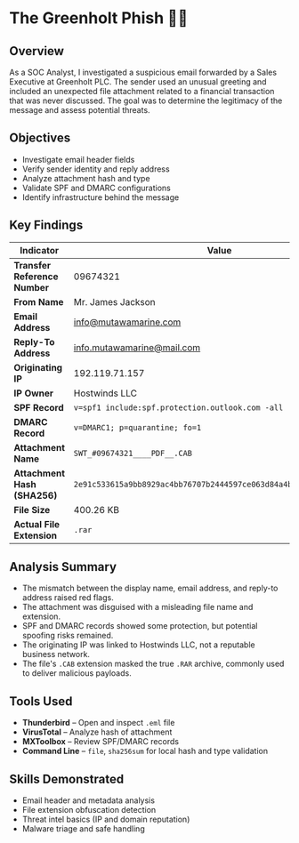 # The Greenholt Phish 🕵️‍♂️

## Overview
As a SOC Analyst, I investigated a suspicious email forwarded by a Sales Executive at Greenholt PLC. The sender used an unusual greeting and included an unexpected file attachment related to a financial transaction that was never discussed. The goal was to determine the legitimacy of the message and assess potential threats.

## Objectives
- Investigate email header fields
- Verify sender identity and reply address
- Analyze attachment hash and type
- Validate SPF and DMARC configurations
- Identify infrastructure behind the message

## Key Findings

| Indicator                         | Value                                                                 |
|----------------------------------|-----------------------------------------------------------------------|
| **Transfer Reference Number**    | 09674321                                                              |
| **From Name**                    | Mr. James Jackson                                                    |
| **Email Address**                | info@mutawamarine.com                                                |
| **Reply-To Address**             | info.mutawamarine@mail.com                                           |
| **Originating IP**              | 192.119.71.157                                                       |
| **IP Owner**                     | Hostwinds LLC                                                        |
| **SPF Record**                   | `v=spf1 include:spf.protection.outlook.com -all`                     |
| **DMARC Record**                 | `v=DMARC1; p=quarantine; fo=1`                                       |
| **Attachment Name**             | `SWT_#09674321____PDF__.CAB`                                        |
| **Attachment Hash (SHA256)**    | `2e91c533615a9bb8929ac4bb76707b2444597ce063d84a4b33525e25074fff3f`   |
| **File Size**                    | 400.26 KB                                                            |
| **Actual File Extension**        | `.rar`                                                               |

## Analysis Summary
- The mismatch between the display name, email address, and reply-to address raised red flags.
- The attachment was disguised with a misleading file name and extension.
- SPF and DMARC records showed some protection, but potential spoofing risks remained.
- The originating IP was linked to Hostwinds LLC, not a reputable business network.
- The file's `.CAB` extension masked the true `.RAR` archive, commonly used to deliver malicious payloads.

## Tools Used
- **Thunderbird** – Open and inspect `.eml` file
- **VirusTotal** – Analyze hash of attachment
- **MXToolbox** – Review SPF/DMARC records
- **Command Line** – `file`, `sha256sum` for local hash and type validation

## Skills Demonstrated
- Email header and metadata analysis
- File extension obfuscation detection
- Threat intel basics (IP and domain reputation)
- Malware triage and safe handling

